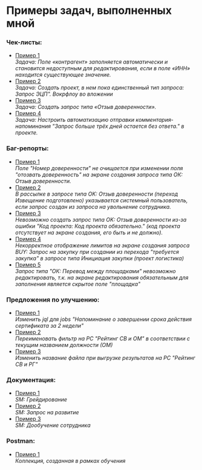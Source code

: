 # Примеры задач, выполненных мной
### Чек-листы:
+ [Пример 1](https://github.com/Budenovsky/portfolio/tree/main/check_lists/check_list%231) <br> 
*Задача: Поле «контрагент» заполняется автоматически и становится недоступным для редактирования, если в поле «ИНН» находится существующее значение.*
+ [Пример 2](https://github.com/Budenovsky/portfolio/tree/main/check_lists/check_list%232) <br> 
*Задача: Создать проект, в нем пока единственный тип запроса: Запрос ЭЦП". Вокрфлоу во вложении*
+ [Пример 3](https://github.com/Budenovsky/portfolio/tree/main/check_lists/check_list%233) <br> 
*Задача: Создать запрос типа «Отзыв доверенности».*
+ [Пример 4](https://github.com/Budenovsky/portfolio/tree/main/check_lists/check_list%234) <br> 
*Задача: Настроить автоматизацию отправки комментария-напоминания "Запрос больше трёх дней остается без ответа." в проекте.*

### Баг-репорты:
+ [Пример 1](https://github.com/Budenovsky/portfolio/tree/main/bug_reports/bug_report_1) <br> 
*Поле "Номер доверенности" не очищается при изменении поля "отозвать доверенность" на экране создания запроса типа ОК: Отзыв доверенности.*
+ [Пример 2](https://github.com/Budenovsky/portfolio/tree/main/bug_reports/bug_report_2) <br> 
*В рассылке в запросе типа OK: Отзыв доверенности (переход Извещение подготовлено) указывается системный пользователь, если запрос создан из запроса на увольнение сотрудника.*
+ [Пример 3](https://github.com/Budenovsky/portfolio/tree/main/bug_reports/bug_report_3) <br> 
*Невозможно создать запрос типа OK: Отзыв доверенности из-за ошибки "Код проекта: Код проекта обязательно." (код проекта отсутствует на экране создания, его быть и не должно).*
+ [Пример 4](https://github.com/Budenovsky/portfolio/tree/main/bug_reports/bug_report_4) <br> 
*Некорректное отображение лимитов на экране создания запроса BUY: Запрос на закупку при создании из перехода "требуется закупка" в запросе типа Инициация закупки (проект логистика)*
+ [Пример 5](https://github.com/Budenovsky/portfolio/tree/main/bug_reports/bug_report_5) <br> 
*Запрос типа "ОК: Перевод между площадками" невозможно редактировать, т.к. на экране редактирования обязательным для заполнения является скрытое поле "площадка"*

### Предложения по улучшению:
+ [Пример 1](https://github.com/Budenovsky/portfolio/tree/main/improvement_suggestions/improvement_suggestion_1) <br> 
*Изменить jql для jobs "Напоминание о завершении срока действия сертификата за 2 недели"*
+ [Пример 2](https://github.com/Budenovsky/portfolio/tree/main/improvement_suggestions/improvement_suggestion_2) <br> 
*Переименовать фильтр на РС "Рейтинг СВ и ОМ" в соответствии с текущим названием должности (ОМ)*
+ [Пример 3](https://github.com/Budenovsky/portfolio/tree/main/improvement_suggestions/improvement_suggestion_3) <br> 
*Изменить название файла при выгрузке результатов на РС "Рейтинг СВ и РГ"*
### Документация:
+ [Пример 1](https://github.com/Budenovsky/portfolio/tree/main/specifications/specification_1) <br> 
*SM: Грейдирование*
+ [Пример 2](https://github.com/Budenovsky/portfolio/tree/main/specifications/specification_2) <br> 
*SM: Запрос на развитие*
+ [Пример 3](https://github.com/Budenovsky/portfolio/tree/main/specifications/specification_3) <br> 
*SM: Дообучение сотрудника*

### Postman:
+ [Пример 1](https://api.postman.com/collections/13669139-5400815f-4a32-45d9-baf4-716ba9d5429e?access_key=PMAT-01GWG04J5YA26EMWN7E3MPCQVM) <br> 
*Коллекция, созданная в рамках обучения*
